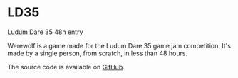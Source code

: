 # LD35
Ludum Dare 35 48h entry

Werewolf is a game made for the Ludum Dare 35 game jam competition.
It's made by a single person, from scratch, in less than 48 hours.



The source code is available on <a href="https://github.com/Osthekake/LD35">GitHub</a>.
